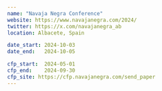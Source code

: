 ```yaml
---
name: "Navaja Negra Conference"
website: https://www.navajanegra.com/2024/
twitter: https://x.com/navajanegra_ab
location: Albacete, Spain

date_start: 2024-10-03
date_end:   2024-10-05

cfp_start:  2024-05-01
cfp_end:    2024-09-30
cfp_site: https://cfp.navajanegra.com/send_paper
---
```

